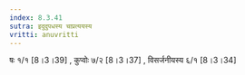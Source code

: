 ```yaml
---
index: 8.3.41
sutra: इदुदुपधस्य चाप्रत्ययस्य
vritti: anuvritti
---
```


षः  १/१ [8।3।39] , कुप्वोः ७/२  [8।3।37] , विसर्जनीयस्य ६/१  [8।3।34] 